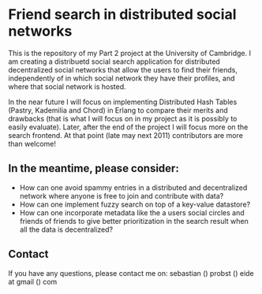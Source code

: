 # Friend search in distributed social networks
This is the repository of my Part 2 project at the University of Cambridge.
I am creating a distribuetd social search application for distributed decentralized social networks that allow the users to find their friends, independently of in which social network they have their profiles, and where that social network is hosted.

In the near future I will focus on implementing Distributed Hash Tables (Pastry, Kademilia and Chord) in Erlang to compare their merits and drawbacks (that is what I will focus on in my project as it is possibly to easily evaluate). Later, after the end of the project I will focus more on the search frontend. At that point (late may next 2011) contributors are more than welcome!

## In the meantime, please consider:
- How can one avoid spammy entries in a distributed and decentralized network where anyone is free to join and contribute with data?
- How can one implement fuzzy search on top of a key-value datastore?
- How can one incorporate metadata like the a users social circles and friends of friends to give better prioritization in the search result when all the data is decentralized?

## Contact
If you have any questions, please contact me on: sebastian () probst () eide at gmail () com
